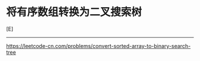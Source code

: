 # 将有序数组转换为二叉搜索树

[E]

---

https://leetcode-cn.com/problems/convert-sorted-array-to-binary-search-tree
